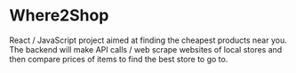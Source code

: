 # Where2Shop
React / JavaScript project aimed at finding the cheapest products near you. The backend will make API calls / web scrape websites of local stores and then compare prices of items to find the best store to go to.